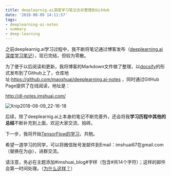 ```yaml
---
title: deeplearnig.ai深度学习笔记合并整理到GitHub
date: '2018-08-09 14:11:57'
tags:
- deeplearning-ai-notes
- summary
- deep-learning
---
```


之前deeplearnig.ai学习过程中，我不断将笔记通过博客发布（[deeplearning.ai深度学习笔记](http://imshuai.com/tag/deeplearning-ai-notes/)），现已完结，但较为零散。

<!--more-->


为了便于以后阅读和更新，我将博客的Markdown文件做了整理，以[docsify](https://docsify.js.org/)的形式发布到了Github上了，仓库地址:https://github.com/maoshuai/deeplearning.ai-notes ，同时通过GitHub Page提供了在线阅读，地址是：

http://dl-notes.imshuai.com/

![Xnip2018-08-09_22-16-18](https://cdn.imshuai.com/images/2018/08/Xnip2018-08-09_22-16-18.jpg)

后续，除了deeplearnig.ai上本身的笔记不断完善外，还会将我**学习历程中其他的总结**不断补充到上面，欢迎大家交流、拍砖。

下一步，我将开始[TensorFlow的学习](/tag/cs20/)，共勉。

希望一道学习的同学，可以将微信账号发邮件到Email：imshuai67在gmail.com（替换在为@），进群交流。

请注意，务必在主题添加#imshuai_blog#字样（包含#共14个字符）；这样的邮件会第一时间处理。（[为什么这样？](http://imshuai.com/one-useful-way-to-anti-junk-mail-safely/)）
